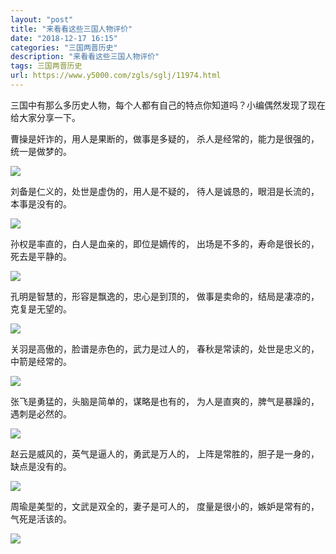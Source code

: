 ```yaml
---
layout: "post"
title: "来看看这些三国人物评价"
date: "2018-12-17 16:15"
categories: "三国两晋历史"
description: "来看看这些三国人物评价"
tags: 三国两晋历史
url: https://www.y5000.com/zgls/sglj/11974.html
---
```






三国中有那么多历史人物，每个人都有自己的特点你知道吗？小编偶然发现了现在给大家分享一下。

曹操是奸诈的，用人是果断的，做事是多疑的， 杀人是经常的，能力是很强的，统一是做梦的。

![](https://img.y5000.com/uploads/allimg/170203/8-1F203105416459.jpg)

刘备是仁义的，处世是虚伪的，用人是不疑的， 待人是诚恳的，眼泪是长流的，本事是没有的。

![](https://img.y5000.com/uploads/allimg/170203/1104492192-0.jpg)

孙权是率直的，白人是血亲的，即位是嫡传的， 出场是不多的，寿命是很长的，死去是平静的。

![](https://img.y5000.com/uploads/allimg/170203/8-1F2031054314Z.jpg)

孔明是智慧的，形容是飘逸的，忠心是到顶的， 做事是卖命的，结局是凄凉的，克复是无望的。

![](https://img.y5000.com/uploads/allimg/170203/8-1F203105443U9.jpg)

关羽是高傲的，脸谱是赤色的，武力是过人的， 春秋是常读的，处世是忠义的，中箭是经常的。

![](https://img.y5000.com/uploads/allimg/170203/8-1F203105551458.jpg)

张飞是勇猛的，头脑是简单的，谋略是也有的， 为人是直爽的，脾气是暴躁的，遇刺是必然的。

![](https://img.y5000.com/uploads/allimg/170203/8-1F2031056102B.jpg)

赵云是威风的，英气是逼人的，勇武是万人的， 上阵是常胜的，胆子是一身的，缺点是没有的。

![](https://img.y5000.com/uploads/allimg/170203/8-1F203105619420.jpg)

周瑜是美型的，文武是双全的，妻子是可人的， 度量是很小的，嫉妒是常有的，气死是活该的。

![](https://img.y5000.com/uploads/allimg/170203/8-1F203105635252.jpg)
